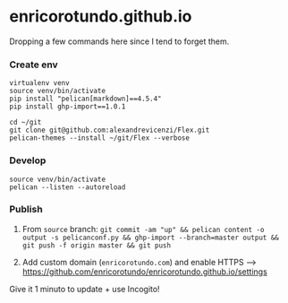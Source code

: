# enricorotundo.github.io
Dropping a few commands here since I tend to forget them.

### Create env

```
virtualenv venv
source venv/bin/activate
pip install "pelican[markdown]==4.5.4"
pip install ghp-import==1.0.1

cd ~/git
git clone git@github.com:alexandrevicenzi/Flex.git
pelican-themes --install ~/git/Flex --verbose
```

### Develop
```
source venv/bin/activate
pelican --listen --autoreload
```



### Publish

1. From `source` branch: `git commit -am "up" && pelican content -o output -s pelicanconf.py && ghp-import --branch=master output && git push -f origin master && git push`

2. Add custom domain (`enricorotundo.com`) and enable HTTPS --> https://github.com/enricorotundo/enricorotundo.github.io/settings

Give it 1 minuto to update + use Incogito!
